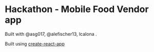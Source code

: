 # Hackathon - Mobile Food Vendor app

Built with @asg017, @alefischer13, lcalona .

Built using [create-react-app](https://github.com/facebook/create-react-app)
